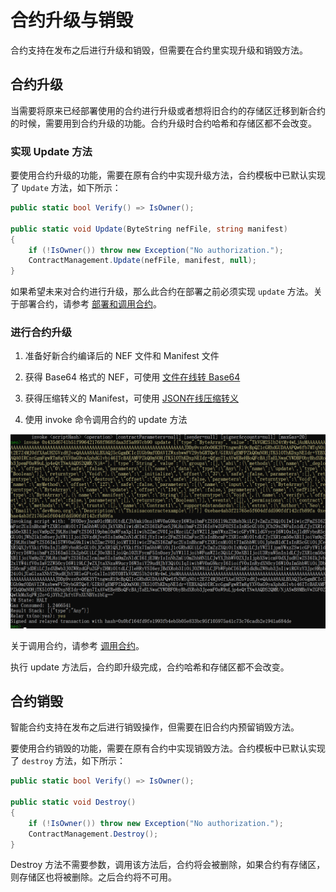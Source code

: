 # 合约升级与销毁

合约支持在发布之后进行升级和销毁，但需要在合约里实现升级和销毁方法。

## 合约升级

当需要将原来已经部署使用的合约进行升级或者想将旧合约的存储区迁移到新合约的时候，需要用到合约升级的功能。合约升级时合约哈希和存储区都不会改变。

### 实现 Update 方法
要使用合约升级的功能，需要在原有合约中实现升级方法，合约模板中已默认实现了 `Update` 方法，如下所示：

```cs
public static bool Verify() => IsOwner();

public static void Update(ByteString nefFile, string manifest)
{
    if (!IsOwner()) throw new Exception("No authorization.");
    ContractManagement.Update(nefFile, manifest, null);
}
```

如果希望未来对合约进行升级，那么此合约在部署之前必须实现 `update` 方法。关于部署合约，请参考 [部署和调用合约](../deploy/deploy.md)。

### 进行合约升级

1. 准备好新合约编译后的 NEF 文件和 Manifest 文件

2. 获得 Base64 格式的 NEF，可使用 [文件在线转 Base64](https://www.hitoy.org/tool/file_base64.php)

3. 获得压缩转义的 Manifest，可使用 [JSON在线压缩转义](http://www.bejson.com/zhuanyi/)

4. 使用 invoke 命令调用合约的 update 方法


![](../assets/update.png)

关于调用合约，请参考 [调用合约](../deploy/invoke.md)。

执行 update 方法后，合约即升级完成，合约哈希和存储区都不会改变。

## 合约销毁

智能合约支持在发布之后进行销毁操作，但需要在旧合约内预留销毁方法。

要使用合约销毁的功能，需要在原有合约中实现销毁方法。合约模板中已默认实现了 `destroy` 方法，如下所示：

```cs
public static bool Verify() => IsOwner();

public static void Destroy()
{
    if (!IsOwner()) throw new Exception("No authorization.");
    ContractManagement.Destroy();
}
```

Destroy 方法不需要参数，调用该方法后，合约将会被删除，如果合约有存储区，则存储区也将被删除。之后合约将不可用。

